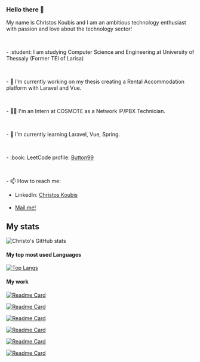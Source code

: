### Hello there 👋

<p>My name is Christos Koubis and I am an ambitious technology enthusiast with passion and love about the technology sector!</p>
<br />
<p> - :student: I am studying Computer Science and Engineering at University of Thessaly (Former TEI of Larisa) </p>
<br />
<p> - 🔭 I’m currently working on my thesis creating a Rental Accommodation platform with Laravel and Vue. </p>
<br />
<p> - 👨‍💻 I'm an Intern at COSMOTE as a Network IP/PBX Technician. </p>
<br />
<p> - 🌱 I’m currently learning Laravel, Vue, Spring. </p>
<br />
<p> - :book: LeetCode profile: <a href="https://leetcode.com/Button99/">Button99</a></p>
<br />
<p> - 📫 How to reach me: <br /> 
 <ul>
  <li>
     LinkedIn: <a href="www.linkedin.com/in/christos-koubis-9785811a8">Christos Koubis</a>
  </li>
  <br />
  <li>
     <a href="mailto:christoskoubis@yahoo.com">Mail me!</a>
  </li>
 </ul>
</p>

<h2> My stats </h2>

![Christo's GitHub stats](https://github-readme-stats.vercel.app/api?username=Button99&show_icons=true&theme=cobalt)

<h4> My top most used Languages </h4>

[![Top Langs](https://github-readme-stats.vercel.app/api/top-langs/?username=Button99&theme=cobalt&langs_count=4)](https://github.com/anuraghazra/github-readme-stats)

<h4> My work </h4>

<p>

 [![Readme Card](https://github-readme-stats.vercel.app/api/pin/?username=Button99&repo=WebHotel-Project&theme=cobalt&langs_count=3)](https://github.com/Button99/WebHotel-Project)
 
  [![Readme Card](https://github-readme-stats.vercel.app/api/pin/?username=Button99&repo=Algorithms&theme=cobalt&langs_count=3)](https://github.com/Button99/Algorithms)

  [![Readme Card](https://github-readme-stats.vercel.app/api/pin/?username=Button99&repo=Speaky&theme=cobalt&langs_count=3)](https://github.com/Button99/Speaky)

  [![Readme Card](https://github-readme-stats.vercel.app/api/pin/?username=Button99&repo=Discord-Bot&theme=cobalt&langs_count=3)](https://github.com/Button99/Discord-Bot)

  [![Readme Card](https://github-readme-stats.vercel.app/api/pin/?username=Button99&repo=WP-Project&theme=cobalt&langs_count=3)](https://github.com/Button99/WP-Project)

  [![Readme Card](https://github-readme-stats.vercel.app/api/pin/?username=Button99&repo=Simple-API&theme=cobalt&langs_count=3)](https://github.com/Button99/Simple-API)
</p>


